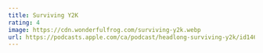 ```yaml
---
title: Surviving Y2K
rating: 4
image: https://cdn.wonderfulfrog.com/surviving-y2k.webp
url: https://podcasts.apple.com/ca/podcast/headlong-surviving-y2k/id1464251414
---
```

